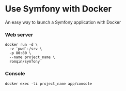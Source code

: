 # Use Symfony with Docker

An easy way to launch a Symfony application with Docker

### Web server

```
docker run -d \
  -v `pwd`:/srv \
  -p 80:80 \
  --name project_name \
  romqin/symfony
```

### Console

```
docker exec -ti project_name app/console
```
